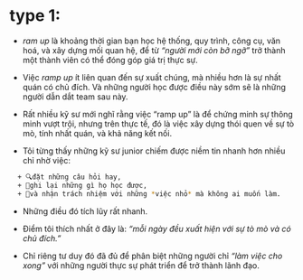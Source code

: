 # type 1:
-  *ram up* là khoảng thời gian bạn học hệ thống, quy trình, công cụ, văn hoá, và xây dựng mối quan hệ, để từ *“người mới còn bỡ ngỡ”* trở thành một thành viên có thể đóng góp giá trị thực sự.
- Việc *ramp up* ít liên quan đến sự xuất chúng, mà nhiều hơn là sự nhất quán có chủ đích. Và những người học được điều này sớm sẽ là những người dẫn dắt team sau này.
- Rất nhiều kỹ sư mới nghĩ rằng việc “ramp up” là để chứng minh sự thông minh vượt trội, nhưng trên thực tế, đó là việc xây dựng thói quen về sự tò mò, tính nhất quán, và khả năng kết nối.

- Tôi từng thấy những kỹ sư junior chiếm được niềm tin nhanh hơn nhiều chỉ nhờ việc:
 ```bash
   + 🔍đặt những câu hỏi hay,
   + 📝ghi lại những gì họ học được,
   + 📌và nhận trách nhiệm với những *việc nhỏ* mà không ai muốn làm.
 ```
- Những điều đó tích lũy rất nhanh.

- Điểm tôi thích nhất ở đây là: *“mỗi ngày đều xuất hiện với sự tò mò và có chủ đích.”*
- Chỉ riêng tư duy đó đã đủ để phân biệt những người chỉ *“làm việc cho xong”* với những người thực sự phát triển để trở thành lãnh đạo.
